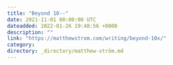 ```yaml
---
title: "Beyond 10--"
date: 2021-11-01 00:00:00 UTC
dateadded: 2022-01-26 19:48:56 +0000
description: ""
link: "https://matthewstrom.com/writing/beyond-10x/"
category:
directory: _directory/matthew-ström.md
---
```


